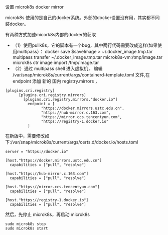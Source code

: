 
设置 microk8s docker mirror

microk8s 使用的是自己的docker系统。外部的docker设置没有用，其实都不同装docker。

有两种方式加速micork8s内部的docker的获取
- （1）使用pullk8s，它的脚本有一个bug，其中两行代码需要改成这样(如果使用multipass）：
     docker save $saveImage > ~/.docker_image.tmp.tar
      multipass transfer ~/.docker_image.tmp.tar microk8s-vm:/tmp/image.tar
      microk8s ctr image import /tmp/image.tar
- （2）通过 multipass shell 进入虚拟机，
    编辑 /var/snap/microk8s/current/args/containerd-template.toml 文件,在 endpoint 添加 新的 国内 registry.mirrors ，
```
[plugins.cri.registry]
      [plugins.cri.registry.mirrors]
        [plugins.cri.registry.mirrors."docker.io"]
          endpoint = [
                "https://docker.mirrors.ustc.edu.cn",
                "https://hub-mirror.c.163.com",
                "https://mirror.ccs.tencentyun.com",
                "https://registry-1.docker.io"
          ]

```     
在新版中，需要修改如下:/var/snap/microk8s/current/args/certs.d/docker.io/hosts.toml
```
server = "https://docker.io"
  
[host."https://docker.mirrors.ustc.edu.cn"]
  capabilities = ["pull", "resolve"]

[host."https://hub-mirror.c.163.com"]
  capabilities = ["pull", "resolve"]

[host."https://mirror.ccs.tencentyun.com"]
  capabilities = ["pull", "resolve"]

[host."https://registry-1.docker.io"]
  capabilities = ["pull", "resolve"]

```
然后，先停止 microk8s，再启动 microk8s  

```
sudo microk8s stop
sudo microk8s start
```

